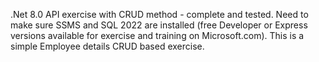 .Net 8.0 API exercise with CRUD method - complete and tested.
Need to make sure SSMS and SQL 2022 are installed (free Developer or Express versions available for exercise and training on Microsoft.com).
This is a simple Employee details CRUD based exercise.
